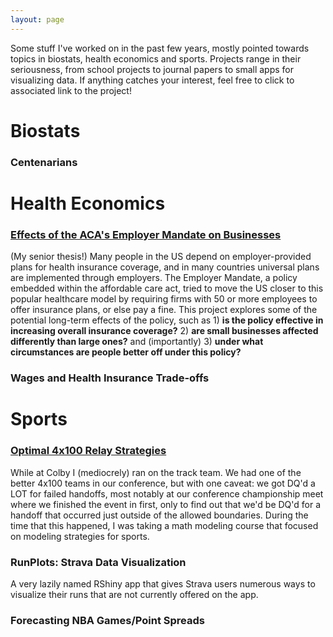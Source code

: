 ```yaml
---
layout: page
---
```


Some stuff I've worked on in the past few years, mostly pointed towards topics in biostats, health economics and sports. Projects range in their seriousness, from school projects to journal papers to small apps for visualizing data. If anything catches your interest, feel free to click to associated link to the project!

# Biostats

### Centenarians

# Health Economics

### [Effects of the ACA's Employer Mandate on Businesses](http://www.colby.edu/econ/wp-content/uploads/sites/73/2018/08/kb_thesis-4.pdf)
(My senior thesis!) Many people in the US depend on employer-provided plans for health insurance coverage, and in many countries universal plans are implemented through employers. The Employer Mandate, a policy embedded within the affordable care act, tried to move the US closer to this popular healthcare model by requiring firms with 50 or more employees to offer insurance plans, or else pay a fine. This project explores some of the potential long-term effects of the policy, such as 1) **is the policy effective in increasing overall insurance coverage?** 2) **are small businesses affected differently than large ones?**  and (importantly) 3) **under what circumstances are people better off under this policy?**

### Wages and Health Insurance Trade-offs

# Sports

### [Optimal 4x100 Relay Strategies](https://kbarnatchez.github.io/assets/kb_exchanges.pdf)
While at Colby I (mediocrely) ran on the track team. We had one of the better 4x100 teams in our conference, but with one caveat: we got DQ'd a LOT for failed handoffs, most notably at our conference championship meet where we finished the event in first, only to find out that we'd be DQ'd for a handoff that occurred just outside of the allowed boundaries. During the time that this happened, I was taking a math modeling course that focused on modeling strategies for sports. 

### RunPlots: Strava Data Visualization
A very lazily named RShiny app that gives Strava users numerous ways to visualize their runs that are not currently offered on the app.

### Forecasting NBA Games/Point Spreads
